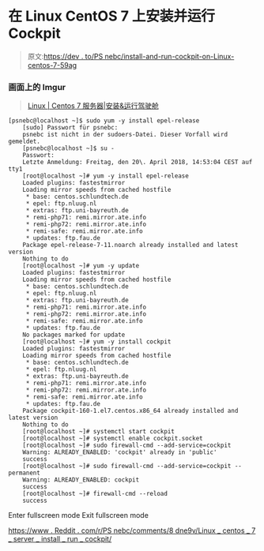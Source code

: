 # 在 Linux CentOS 7 上安装并运行 Cockpit

> 原文:[https://dev . to/PS nebc/install-and-run-cockpit-on-Linux-centos-7-59ag](https://dev.to/psnebc/install-and-run-cockpit-on-linux-centos-7--59ag)

### 画面上的 Imgur

> [Linux | Centos 7 服务器|安装&运行驾驶舱](//imgur.com/EeVlojn)

```
[psnebc@localhost ~]$ sudo yum -y install epel-release
    [sudo] Passwort für psnebc: 
    psnebc ist nicht in der sudoers-Datei. Dieser Vorfall wird gemeldet.
    [psnebc@localhost ~]$ su -
    Passwort: 
    Letzte Anmeldung: Freitag, den 20\. April 2018, 14:53:04 CEST auf tty1
    [root@localhost ~]# yum -y install epel-release     
    Loaded plugins: fastestmirror
    Loading mirror speeds from cached hostfile
     * base: centos.schlundtech.de
     * epel: ftp.nluug.nl
     * extras: ftp.uni-bayreuth.de
     * remi-php71: remi.mirror.ate.info
     * remi-php72: remi.mirror.ate.info
     * remi-safe: remi.mirror.ate.info
     * updates: ftp.fau.de
    Package epel-release-7-11.noarch already installed and latest version
    Nothing to do
    [root@localhost ~]# yum -y update
    Loaded plugins: fastestmirror
    Loading mirror speeds from cached hostfile
     * base: centos.schlundtech.de
     * epel: ftp.nluug.nl
     * extras: ftp.uni-bayreuth.de
     * remi-php71: remi.mirror.ate.info
     * remi-php72: remi.mirror.ate.info
     * remi-safe: remi.mirror.ate.info
     * updates: ftp.fau.de
    No packages marked for update
    [root@localhost ~]# yum -y install cockpit
    Loaded plugins: fastestmirror
    Loading mirror speeds from cached hostfile
     * base: centos.schlundtech.de
     * epel: ftp.nluug.nl
     * extras: ftp.uni-bayreuth.de
     * remi-php71: remi.mirror.ate.info
     * remi-php72: remi.mirror.ate.info
     * remi-safe: remi.mirror.ate.info
     * updates: ftp.fau.de
    Package cockpit-160-1.el7.centos.x86_64 already installed and latest version
    Nothing to do
    [root@localhost ~]# systemctl start cockpit
    [root@localhost ~]# systemctl enable cockpit.socket
    [root@localhost ~]# sudo firewall-cmd --add-service=cockpit
    Warning: ALREADY_ENABLED: 'cockpit' already in 'public'
    success
    [root@localhost ~]# sudo firewall-cmd --add-service=cockpit --permanent
    Warning: ALREADY_ENABLED: cockpit
    success
    [root@localhost ~]# firewall-cmd --reload
    success 
```

Enter fullscreen mode Exit fullscreen mode

[https://www . Reddit . com/r/PS nebc/comments/8 dne9v/Linux _ centos _ 7 _ server _ install _ run _ cockpit/](https://www.reddit.com/r/psnebc/comments/8dne9v/linux_centos_7_server_install_run_cockpit/)
